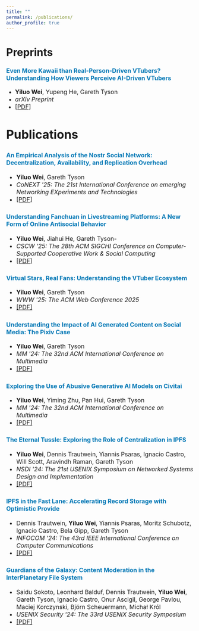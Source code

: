 ```yaml
---
title: ""
permalink: /publications/
author_profile: true
---
```


Preprints
===

### <font size="3"><span style="color:rgb(0, 119, 181)">Even More Kawaii than Real-Person-Driven VTubers? Understanding How Viewers Perceive AI-Driven VTubers</span></font> 
- <font size="3"><b>Yiluo Wei</b>, Yupeng He, Gareth Tyson</font>
- <font size="3"><i>arXiv Preprint</i>
- [[PDF]](https://arxiv.org/pdf/2509.20817)

Publications
===

### <font size="3"><span style="color:rgb(0, 119, 181)">An Empirical Analysis of the Nostr Social Network: Decentralization, Availability, and Replication Overhead</span></font>  
- <font size="3"><b>Yiluo Wei</b>, Gareth Tyson</font>
- <font size="3"><i>CoNEXT '25: The 21st International Conference on emerging Networking EXperiments and Technologies</i></font>
- [[PDF]](https://arxiv.org/pdf/2402.05709) 


### <font size="3"><span style="color:rgb(0, 119, 181)">Understanding Fanchuan in Livestreaming Platforms: A New Form of Online Antisocial Behavior</span></font> 
- <font size="3"><b>Yiluo Wei</b>, Jiahui He, Gareth Tyson</font>-
- <font size="3"><i>CSCW '25: The 28th ACM SIGCHI Conference on Computer-Supported Cooperative Work & Social Computing</i></font>
- [[PDF]](https://arxiv.org/pdf/2509.00780)


### <font size="3"><span style="color:rgb(0, 119, 181)">Virtual Stars, Real Fans: Understanding the VTuber Ecosystem</span></font> 
- <font size="3"><b>Yiluo Wei</b>, Gareth Tyson</font>
- <font size="3"><i>WWW '25: The ACM Web Conference 2025</i></font>
- [[PDF]](https://arxiv.org/pdf/2502.01553) 


### <font size="3"><span style="color:rgb(0, 119, 181)">Understanding the Impact of AI Generated Content on Social Media: The Pixiv Case</span></font> 
- <font size="3"><b>Yiluo Wei</b>, Gareth Tyson</font>
- <font size="3"><i>MM '24: The 32nd ACM International Conference on Multimedia</i></font>
- [[PDF]](https://arxiv.org/pdf/2402.18463) 


### <font size="3"><span style="color:rgb(0, 119, 181)">Exploring the Use of Abusive Generative AI Models on Civitai</span></font> 
- <font size="3"><b>Yiluo Wei</b>, Yiming Zhu, Pan Hui, Gareth Tyson</font>
- <font size="3"><i>MM '24: The 32nd ACM International Conference on Multimedia</i></font>
- [[PDF]](https://arxiv.org/pdf/2407.12876)


### <font size="3"><span style="color:rgb(0, 119, 181)">The Eternal Tussle: Exploring the Role of Centralization in IPFS</span></font> 
- <font size="3"><b>Yiluo Wei</b>, Dennis Trautwein, Yiannis Psaras, Ignacio Castro, Will Scott, Aravindh Raman, Gareth Tyson</font>
- <font size="3"><i>NSDI '24: The 21st USENIX Symposium on Networked Systems Design and Implementation</i></font>
- [[PDF]](https://www.usenix.org/system/files/nsdi24-wei.pdf) 


### <font size="3"><span style="color:rgb(0, 119, 181)">IPFS in the Fast Lane: Accelerating Record Storage with Optimistic Provide</span></font> 
- <font size="3">Dennis Trautwein, <b>Yiluo Wei</b>, Yiannis Psaras, Moritz Schubotz, Ignacio Castro, Bela Gipp, Gareth Tyson</font>
- <font size="3"><i>INFOCOM '24: The 43rd IEEE International Conference on Computer Communications</i></font>
- [[PDF]](https://ieeexplore.ieee.org/abstract/document/10621404) 


### <font size="3"><span style="color:rgb(0, 119, 181)">Guardians of the Galaxy: Content Moderation in the InterPlanetary File System</span></font> 
- <font size="3">Saidu Sokoto, Leonhard Balduf, Dennis Trautwein, <b>Yiluo Wei</b>, Gareth Tyson, Ignacio Castro, Onur Ascigil, George Pavlou, Maciej Korczynski, Björn Scheuermann, Michał Król</font>
- <font size="3"><i>USENIX Security '24: The 33rd USENIX Security Symposium</i></font>
- [[PDF]](https://www.usenix.org/system/files/usenixsecurity24-sokoto.pdf) 

